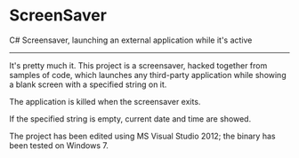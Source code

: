 # ScreenSaver
C# Screensaver, launching an external application while it's active

----

It's pretty much it. This project is a screensaver, hacked together from samples of code, which launches any third-party application while showing a blank screen with a specified string on it.

The application is killed when the screensaver exits.

If the specified string is empty, current date and time are showed.

The project has been edited using MS Visual Studio 2012; the binary has been tested on Windows 7.
